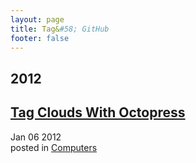 ```yaml
---
layout: page
title: Tag&#58; GitHub
footer: false
---
```


<div id="blog-archives" class="category">
<h2>2012</h2>

<article>
<h1><a href="/2012/01/06/tag-clouds-with-octopress/index.html">Tag Clouds With Octopress</a></h1>
<time datetime="2012-01-06T00:00:00-06:00" pubdate><span class='month'>Jan</span> <span class='day'>06</span> <span class='year'>2012</span></time>
<footer>
<span class="categories">posted in 
<a href='/categories/computers/'>Computers</a></span>
</footer>
</article>
</div>
